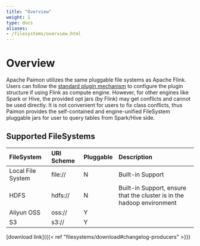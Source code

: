 ```yaml
---
title: "Overview"
weight: 1
type: docs
aliases:
- /filesystems/overview.html
---
```

<!--
Licensed to the Apache Software Foundation (ASF) under one
or more contributor license agreements.  See the NOTICE file
distributed with this work for additional information
regarding copyright ownership.  The ASF licenses this file
to you under the Apache License, Version 2.0 (the
"License"); you may not use this file except in compliance
with the License.  You may obtain a copy of the License at

  http://www.apache.org/licenses/LICENSE-2.0

Unless required by applicable law or agreed to in writing,
software distributed under the License is distributed on an
"AS IS" BASIS, WITHOUT WARRANTIES OR CONDITIONS OF ANY
KIND, either express or implied.  See the License for the
specific language governing permissions and limitations
under the License.
-->

# Overview

Apache Paimon utilizes the same pluggable file systems as Apache Flink. Users can follow the
[standard plugin mechanism](https://nightlies.apache.org/flink/flink-docs-stable/docs/deployment/filesystems/plugins/)
to configure the plugin structure if using Flink as compute engine. However, for other engines like Spark
or Hive, the provided opt jars (by Flink) may get conflicts and cannot be used directly. It is not convenient
for users to fix class conflicts, thus Paimon provides the self-contained and engine-unified
FileSystem pluggable jars for user to query tables from Spark/Hive side.

## Supported FileSystems

| FileSystem        | URI Scheme       | Pluggable | Description                     |
|:------------------|:-----------------|-----------|:--------------------------------|
| Local File System | file://          | N         | Built-in Support                |
| HDFS              | hdfs://          | N         | Built-in Support, ensure that the cluster is in the hadoop environment |
| Aliyun OSS        | oss://           | Y         |  |
| S3                | s3://            | Y         |  |

[download link]({{< ref "filesystems/download#changelog-producers" >}})